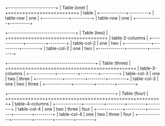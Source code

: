 +------------------------+
| Table (one)            |
+========================+
| table                  |
+-------------+----------+
| table-row   | one      |
+-------------+----------+
| table-row   | one      |
+-------------+----------+

+----------------------------------+
| Table (two)                      |
+==================================+
| table-2-columns                  |
+-------------+----------+---------+
| table-col-2 | one      | two     |
+-------------+----------+---------+
| table-col-2 | one      | two     |
+-------------+----------+---------+

+--------------------------------------------+
| Table (three)                              |
+============================================+
| table-3-columns                            |
+-------------+----------+---------+---------+
| table-col-3 | one      | two     | three   |
+-------------+----------+---------+---------+
| table-col-3 | one      | two     | three   |
+-------------+----------+---------+---------+

+------------------------------------------------------+
| Table (four)                                         |
+=============+==========+=========+=========+=========+
| table-4-columns                                      |
+-------------+----------+---------+---------+---------+
| table-col-4 | one      | two     | three   | four    |
+-------------+----------+---------+---------+---------+
| table-col-4 | one      | two     | three   | four    |
+-------------+----------+---------+---------+---------+
